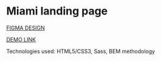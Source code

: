 # Miami landing page
[FIGMA DESIGN](https://www.figma.com/file/)

[DEMO LINK](https://Julietta-M.github.io/layout_miami/)

Technologies used:  HTML5/CSS3, Sass, BEM methodology
